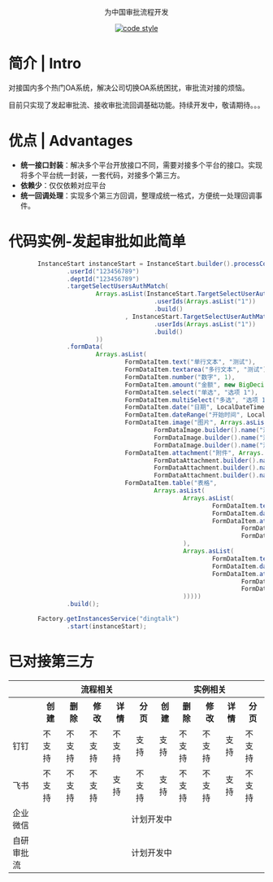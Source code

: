 <p align="center">
    为中国审批流程开发
</p>

<p align="center">
  <a href="https://www.apache.org/licenses/LICENSE-2.0">
    <img alt="code style" src="https://img.shields.io/badge/license-Apache%202-4EB1BA.svg?style=flat-square">
  </a>
</p>

# 简介 | Intro

对接国内多个热门OA系统，解决公司切换OA系统困扰，审批流对接的烦恼。

目前只实现了发起审批流、接收审批流回调基础功能。持续开发中，敬请期待。。。

# 优点 | Advantages

- **统一接口封装**：解决多个平台开放接口不同，需要对接多个平台的接口。实现将多个平台统一封装，一套代码，对接多个第三方。
- **依赖少**：仅仅依赖对应平台
- **统一回调处理**：实现多个第三方回调，整理成统一格式，方便统一处理回调事件。

# 代码实例-发起审批如此简单
```java
        InstanceStart instanceStart = InstanceStart.builder().processCode(larkTestProcessCode)
                .userId("123456789")
                .deptId("123456789")
                .targetSelectUsersAuthMatch(
                        Arrays.asList(InstanceStart.TargetSelectUserAuthMatch.builder()
                                        .userIds(Arrays.asList("1"))
                                        .build()
                                , InstanceStart.TargetSelectUserAuthMatch.builder()
                                        .userIds(Arrays.asList("1"))
                                        .build()
                        ))
                .formData(
                        Arrays.asList(
                                FormDataItem.text("单行文本", "测试"),
                                FormDataItem.textarea("多行文本", "测试"),
                                FormDataItem.number("数字", 1),
                                FormDataItem.amount("金额", new BigDecimal("1.22"), AmountOption.AmountType.CNY),
                                FormDataItem.select("单选", "选项 1"),
                                FormDataItem.multiSelect("多选", "选项 1", "选项 2"),
                                FormDataItem.date("日期", LocalDateTime.now(), DateOption.ComponentDateFormat.YYYY_MM_DD),
                                FormDataItem.dateRange("开始时间", LocalDateTime.now(), "结束时间", LocalDateTime.now(), DateOption.ComponentDateFormat.YYYY_MM_DD_HH_MM),
                                FormDataItem.image("图片", Arrays.asList(
                                        FormDataImage.builder().name("测试1.gif").url("https://t7.baidu.com/it/u=4162611394,4275913936&fm=193&f=GIF").build(),
                                        FormDataImage.builder().name("测试2.gif").url("https://t7.baidu.com/it/u=4162611394,4275913936&fm=193&f=GIF").build(),
                                        FormDataImage.builder().name("测试3.gif").url("https://t7.baidu.com/it/u=4162611394,4275913936&fm=193&f=GIF").build())),
                                FormDataItem.attachment("附件", Arrays.asList(
                                        FormDataAttachment.builder().name("测试1.gif").url("https://t7.baidu.com/it/u=4162611394,4275913936&fm=193&f=GIF").build(),
                                        FormDataAttachment.builder().name("测试2.gif").url("https://t7.baidu.com/it/u=4162611394,4275913936&fm=193&f=GIF").build(),
                                        FormDataAttachment.builder().name("测试3.gif").url("https://t7.baidu.com/it/u=4162611394,4275913936&fm=193&f=GIF").build())),
                                FormDataItem.table("表格",
                                        Arrays.asList(
                                                Arrays.asList(
                                                        FormDataItem.text("单行文本", "表格单行输入框1"),
                                                        FormDataItem.date("日期", LocalDateTime.now(), DateOption.ComponentDateFormat.YYYY_MM_DD_HH_MM),
                                                        FormDataItem.attachment("附件", Arrays.asList(
                                                                FormDataAttachment.builder().name("测试1.gif").url("https://t7.baidu.com/it/u=4162611394,4275913936&fm=193&f=GIF").build(),
                                                                FormDataAttachment.builder().name("测试2.gif").url("https://t7.baidu.com/it/u=4162611394,4275913936&fm=193&f=GIF").build()))
                                                ),
                                                Arrays.asList(
                                                        FormDataItem.text("单行文本", "表格单行输入框2"),
                                                        FormDataItem.date("日期", LocalDateTime.now(), DateOption.ComponentDateFormat.YYYY_MM_DD_HH_MM),
                                                        FormDataItem.attachment("附件", Arrays.asList(
                                                                FormDataAttachment.builder().name("测试1.gif").url("https://t7.baidu.com/it/u=4162611394,4275913936&fm=193&f=GIF").build(),
                                                                FormDataAttachment.builder().name("测试2.gif").url("https://t7.baidu.com/it/u=4162611394,4275913936&fm=193&f=GIF").build()))
                                                )))))
                .build();

        Factory.getInstancesService("dingtalk")
                .start(instanceStart);
```

# 已对接第三方

<table>
<tr>
    <th></th>
    <th colspan="5"  align="center">流程相关</th>
    <th  colspan="5"  align="center">实例相关</th>
</tr>
<tr>
    <th></th>
    <th>创建</th>
    <th>删除</th>
    <th>修改</th>
    <th>详情</th>
    <th>分页</th>
    <th>创建</th>
    <th>删除</th>
    <th>修改</th>
    <th>详情</th>
    <th>分页</th>
</tr>
<tr>
    <td>钉钉</td>
    <td>不支持</td>
    <td>不支持</td>
    <td>不支持</td>
    <td>不支持</td>
    <td>支持</td>
    <td>支持</td>
    <td>不支持</td>
    <td>不支持</td>
    <td>支持</td>
    <td>不支持</td>
</tr>
<tr>
    <td>
        飞书
    </td>
    <td>不支持</td>
    <td>不支持</td>
    <td>不支持</td>
    <td>支持</td>
    <td>不支持</td>
    <td>支持</td>
    <td>不支持</td>
    <td>不支持</td>
    <td>支持</td>
    <td>不支持</td>
</tr>

<tr>
    <td>企业微信</td>
    <td colspan="10" align="center">计划开发中</td>
</tr>

<tr>
    <td>自研审批流</td>
    <td colspan="10" align="center">计划开发中</td>
</tr>
</table>
